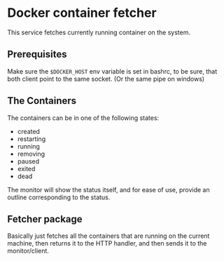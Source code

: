 # Docker container fetcher
This service fetches currently running container on the system.

## Prerequisites
Make sure the ```$DOCKER_HOST``` env variable is set in bashrc, to be sure, that both client point to the same socket.
(Or the same pipe on windows)


## The Containers
The containers can be in one of the following states:
- created
- restarting
- running
- removing
- paused
- exited
- dead

The monitor will show the status itself, and for ease of use, provide an outline corresponding to the status.



## Fetcher package
Basically just fetches all the containers that are running on the current machine, then returns it to the HTTP handler, and then sends it to the monitor/client.

